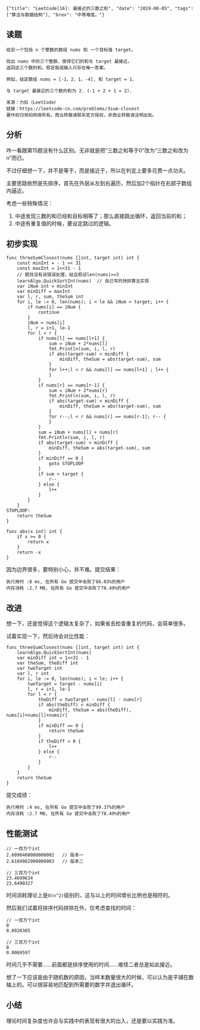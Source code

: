 ```lw-blog-meta
{"title": "LeetCode[16]: 最接近的三数之和", "date": "2019-08-05", "tags": ["算法与数据结构"], "brev": "中等难度。"}
```

## 读题

```text
给定一个包括 n 个整数的数组 nums 和 一个目标值 target。

找出 nums 中的三个整数，使得它们的和与 target 最接近。
返回这三个数的和。假定每组输入只存在唯一答案。

例如，给定数组 nums = [-1，2，1，-4], 和 target = 1.

与 target 最接近的三个数的和为 2. (-1 + 2 + 1 = 2).

来源：力扣（LeetCode）
链接：https://leetcode-cn.com/problems/3sum-closest
著作权归领扣网络所有。商业转载请联系官方授权，非商业转载请注明出处。
```

## 分析

咋一看跟第15题没有什么区别。无非就是把“三数之和等于0”改为“三数之和改为n”而已。

不过仔细想一下，并不是等于，而是接近于，所以在判定上要多花费一点功夫。

主要思路依然是先排序，首先在外层从左到右遍历，然后加2个指针在右部子数组内逼近。

考虑一些特殊情况：

1. 中途发现三数的和已经和目标相等了；那么直接跳出循环，返回当前的和；
2. 中途有重复值的时候，要设定跳过的逻辑。

## 初步实现

```golang
func threeSumClosest(nums []int, target int) int {
    const minInt = - 1 << 31
    const maxInt = 1<<31 - 1
    // 题目没有说错误处理，姑且假设len(nums)>=3
    learnAlgo.QuickSortInt(nums)  // 自己写的快排算法实现
    var iNum int = minInt
    var minDiff = maxInt
    var l, r, sum, theSum int
    for i, le := 0, len(nums); i < le && iNum < target; i++ {
        if nums[i] == iNum {
            continue
        }
        iNum = nums[i]
        l, r = i+1, le-1
        for l < r {
            if nums[l] == nums[l+1] {
                sum = iNum + 2*nums[l]
                fmt.Println(sum, i, l, r)
                if abs(target-sum) < minDiff {
                    minDiff, theSum = abs(target-sum), sum
                }
                for l++;l < r && nums[l] == nums[l+1] ; l++ {
                }
            }
            if nums[r] == nums[r-1] {
                sum = iNum + 2*nums[r]
                fmt.Println(sum, i, l, r)
                if abs(target-sum) < minDiff {
                    minDiff, theSum = abs(target-sum), sum
                }
                for r--;l < r && nums[r] == nums[r-1]; r-- {
                }
            }
            sum = iNum + nums[l] + nums[r]
            fmt.Println(sum, i, l, r)
            if abs(target-sum) < minDiff {
                minDiff, theSum = abs(target-sum), sum
            }
            if minDiff == 0 {
                goto STOPLOOP
            }
            if sum > target {
                r--
            } else {
                l++
            }
        }
    }
STOPLOOP:
    return theSum
}

func abs(x int) int {
    if x >= 0 {
        return x
    }
    return -x
}
```

因为边界很多，要特别小心，并不难。提交结果：

```text
执行用时 :8 ms, 在所有 Go 提交中击败了86.03%的用户
内存消耗 :2.7 MB, 在所有 Go 提交中击败了78.49%的用户
```

## 改进

想一下，还是觉得这个逻辑太复杂了，如果省去检查重复的代码，会简单很多。

试着实现一下，然后待会对比性能：

```golang
func threeSumClosest(nums []int, target int) int {
    learnAlgo.QuickSortInt(nums)
    var minDiff int = 1<<31 - 1
    var theSum, theDiff int
    var twoTarget int
    var l, r int
    for i, le := 0, len(nums); i < le; i++ {
        twoTarget = target - nums[i]
        l, r = i+1, le-1
        for l < r {
            theDiff = twoTarget - nums[l] - nums[r]
            if abs(theDiff) < minDiff {
                minDiff, theSum = abs(theDiff), nums[i]+nums[l]+nums[r]
            }
            if minDiff == 0 {
                return theSum
            }
            if theDiff > 0 {
                l++
            } else {
                r--
            }
        }
    }
    return theSum
}
```

提交成绩：

```text
执行用时 :4 ms, 在所有 Go 提交中击败了99.37%的用户
内存消耗 :2.7 MB, 在所有 Go 提交中击败了78.49%的用户
```

## 性能测试



```text
// 一百万个int
2.6090400000000002   // 版本一
2.6169982000000003   // 版本二

// 三百万个int
23.4699634
23.6490327
```
时间消耗理论上是`O(n^2)`级别的，这与以上的时间增长比例也是相符的。

然后我们试着将排序代码排除在外，仅考虑查找的时间：

```text
// 一百万个int
0
0.0020385

// 三百万个int
0
0.0069597
```

时间几乎不需要……前面都是排序使用的时间……难怪二者总是如此接近。

想了一下应该是由于随机数的原因，当样本数量很大的时候，可以认为是平铺在数轴上的。可以很容易地匹配到所需要的数字并退出循环。

## 小结

理论时间复杂度也许会与实践中的表现有很大的出入，还是要以实践为准。
